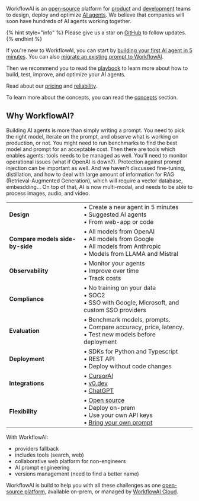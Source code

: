 WorkflowAI is an [open-source](https://github.com/workflowai/workflowai) platform for [product](getting-started/for-product-managers.md) and [development](getting-started/for-developers.md) teams to design, deploy and optimize [AI agents](/docs/playbook/what-is-an-ai-agent.md). We believe that companies will soon have hundreds of AI agents working together.

{% hint style="info" %}
Please give us a star on [GitHub](https://github.com/workflowai/workflowai) to follow updates.
{% endhint %}

If you're new to WorkflowAI, you can start by [building your first AI agent in 5 minutes](getting-started/first-agent.md). You can also [migrate an existing prompt to WorkflowAI](getting-started/migrate.md).

Then we recommend you to read the [playbook](playbook/introduction.md) to learn more about how to build, test, improve, and optimize your AI agents.

Read about our [pricing](cloud/pricing.md) and [reliability](cloud/reliability.md).

To learn more about the concepts, you can read the [concepts](concepts/ai-agents.md) section.

## Why WorkflowAI?
Building AI agents is more than simply writing a prompt. You need to pick the right model, iterate on the prompt, and observe what is working on production, or not. You might need to run benchmarks to find the best model and prompt for an acceptable cost. Then there are tools which enables agents: tools needs to be managed as well. You'll need to monitor operational issues (what if OpenAI is down?). Protection against prompt injection can be important as well. And we haven't discussed fine-tuning, distillation, and how to deal with large amount of information for RAG (Retrieval-Augmented Generation), which will require a vector database, embesdding... On top of that, AI is now multi-modal, and needs to be able to process images, audio, and video.

|  |  |
|---------|----------|
| **Design** | • Create a new agent in 5 minutes<br>• Suggested AI agents<br>• From web-app or code |
| **Compare models side-by-side** | • All models from OpenAI<br>• All models from Google<br>• All models from Anthropic<br>• Models from LLAMA and Mistral |
| **Observability** | • Monitor your agents<br>• Improve over time<br>• Track costs |
| **Compliance** | • No training on your data<br>• SOC2<br>• SSO with Google, Microsoft, and custom SSO providers |
| **Evaluation** | • Benchmark models, prompts.<br>• Compare accuracy, price, latency.<br>• Test new models before deployment |
| **Deployment** | • SDKs for Python and Typescript<br>• REST API<br>• Deploy without code changes |
| **Integrations** | • [CursorAI](integrations/cursor.md)<br>• [v0.dev](integrations/v0.dev.md)<br>• [ChatGPT](integrations/chatgpt.md) |
| **Flexibility** | • [Open source](https://github.com/workflowai/workflowai)<br>• Deploy on-prem<br>• Use your own API keys<br>• [Bring your own prompt](/docs/advanced/prompt.md) |

With WorkflowAI:
- providers fallback
- includes tools (search, web)
- collaborative web platform for non-engineers
- AI prompt engineering
- versions management (need to find a better name)

WorkflowAI is build to help you with all these challenges as one [open-source platform](https://github.com/workflowai/workflowai), available on-prem, or managed by [WorkflowAI Cloud](cloud/introduction.md).